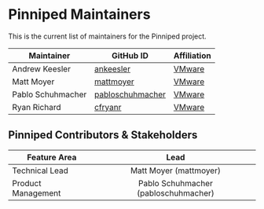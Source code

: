 # Pinniped Maintainers

This is the current list of maintainers for the Pinniped project.

| Maintainer | GitHub ID | Affiliation |
| --------------- | --------- | ----------- |
| Andrew Keesler | [ankeesler](https://github.com/ankeesler) | [VMware](https://www.github.com/vmware/) |
| Matt Moyer | [mattmoyer](https://github.com/mattmoyer) | [VMware](https://www.github.com/vmware/) |
| Pablo Schuhmacher | [pabloschuhmacher](https://github.com/pabloschuhmacher) | [VMware](https://www.github.com/vmware/) |
| Ryan Richard | [cfryanr](https://github.com/cfryanr) | [VMware](https://www.github.com/vmware/) |

## Pinniped Contributors & Stakeholders

| Feature Area | Lead |
| ----------------------------- | :---------------------: |
| Technical Lead | Matt Moyer (mattmoyer) |
| Product Management | Pablo Schuhmacher (pabloschuhmacher) |
